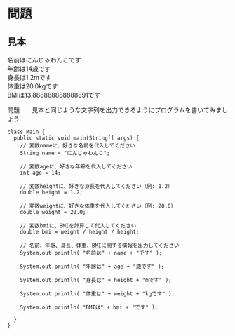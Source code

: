 # 問題  
## 見本  
名前はにんじゃわんこです  
年齢は14歳です  
身長は1.2mです  
体重は20.0kgです  
BMIは13.888888888888891です  

問題　　見本と同じような文字列を出力できるようにプログラムを書いてみましょう

```
class Main {
  public static void main(String[] args) {
    // 変数nameに、好きな名前を代入してください
    String name = "にんじゃわんこ";
    
    // 変数ageに、好きな年齢を代入してください
    int age = 14;
    
    // 変数heightに、好きな身長を代入してください（例: 1.2）
    double height = 1.2;
    
    // 変数weightに、好きな体重を代入してください（例: 20.0）
    double weight = 20.0;
    
    // 変数bmiに、BMIを計算して代入してください
    double bmi = weight / height / height;
    
    // 名前、年齢、身長、体重、BMIに関する情報を出力してください
    System.out.println( "名前は" + name + "です" );
    
    System.out.println( "年齢は" + age + "歳です" );
    
    System.out.println( "身長は" + height + "mです" );
    
    System.out.println( "体重は" + weight + "kgです" );
    
    System.out.println( "BMIは" + bmi + "です" );
    
  }
}
```


